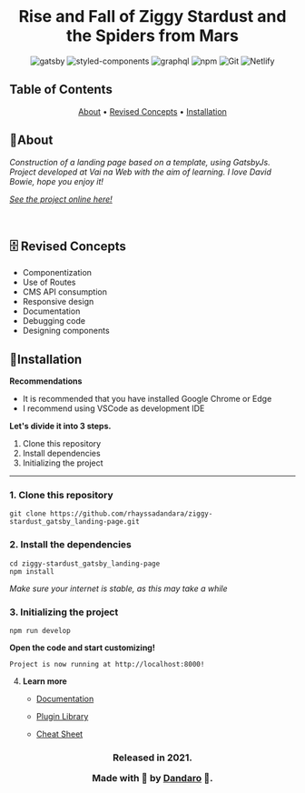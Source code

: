 <p align="center">
    <img src="https://media.graphcms.com/1yWUXO0iREu6MrL54WRH" alt=""/>
</p>

<h1 align="center">Rise and Fall of Ziggy Stardust and the Spiders from Mars</h1>

<div>
    <p align="center">
        <img 
    src="https://img.shields.io/badge/Gatsby-%23663399.svg?style=for-the-badge&logo=gatsby&logoColor=white" 
    alt="gatsby">
  <img 
    src="https://img.shields.io/badge/styled_components-DB7093?style=for-the-badge&amp;logo=styled-components&amp;logoColor=white" 
    alt="styled-components">
  <img 
    src="https://img.shields.io/badge/-GraphQL-E10098?style=for-the-badge&logo=graphql&logoColor=white" 
    alt="graphql">
      <img 
    src="https://img.shields.io/badge/NPM-%23000000.svg?style=for-the-badge&logo=npm&logoColor=white" 
    alt="npm">
    <img 
    src="https://img.shields.io/badge/Git-F05032.svg?style=for-the-badge&logo=git&logoColor=white"
    alt="Git" />
      <img 
    src="https://img.shields.io/badge/Netlify-30C8C9?style=for-the-badge&amp;logo=netlify&amp;logoColor=white" 
    alt="Netlify">
    </p>
</div>

## Table of Contents

<p align="center">
 <a href="#about">About</a> •
 <a href="#revised-concepts">Revised Concepts</a> • 
 <a href="#installation">Installation</a> 
</p>

## 📌About

<div id="about">
    <p align="left">
    <em>Construction of a landing page based on a template, using GatsbyJs. Project developed at Vai na Web with the aim of learning. I love David Bowie, hope you enjoy it!
    </em>
    </p>
    <a href="https://ziggy-stardust.netlify.app/"><p align="left"><em>See the project online here!</em></p></a>
</div>
<br>

<h2 id="revised-concepts">🗄️ Revised Concepts</h2>

- Componentization
- Use of Routes
- CMS API consumption
- Responsive design
- Documentation
- Debugging code
- Designing components

<h2 id="installation">📕Installation</h2>

**Recommendations**
-   It is recommended that you have installed Google Chrome or Edge
-   I recommend using VSCode as development IDE

**Let's divide it into 3 steps.**
1. Clone this repository
2. Install dependencies
3. Initializing the project
  ---
### 1. Clone this repository
```
git clone https://github.com/rhayssadandara/ziggy-stardust_gatsby_landing-page.git
```

### 2. Install the dependencies
```
cd ziggy-stardust_gatsby_landing-page
npm install
```

*Make sure your internet is stable, as this may take a while* 

### 3. Initializing the project
    
    npm run develop
    
 **Open the code and start customizing!**

    Project is now running at http://localhost:8000!

4.  **Learn more**

    - [Documentation](https://www.gatsbyjs.com/docs/?utm_source=starter&utm_medium=readme&utm_campaign=minimal-starter)

    - [Plugin Library](https://www.gatsbyjs.com/plugins?utm_source=starter&utm_medium=readme&utm_campaign=minimal-starter)

    - [Cheat Sheet](https://www.gatsbyjs.com/docs/cheat-sheet/?utm_source=starter&utm_medium=readme&utm_campaign=minimal-starter)


<h3 align="center">
Released in 2021.

Made with 💖 by [Dandaro](https://github.com/rhayssadandara) 🚀.

</h3>
